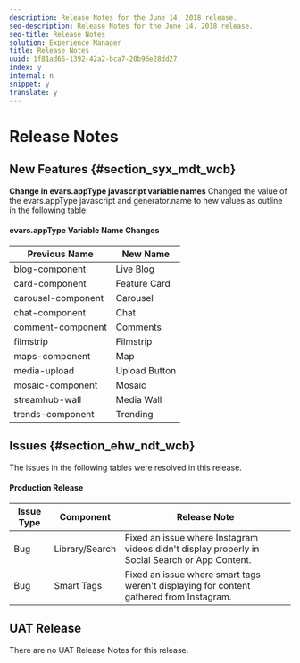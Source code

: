 ```yaml
---
description: Release Notes for the June 14, 2018 release.
seo-description: Release Notes for the June 14, 2018 release.
seo-title: Release Notes
solution: Experience Manager
title: Release Notes
uuid: 1f81ad66-1392-42a2-bca7-20b96e28dd27
index: y
internal: n
snippet: y
translate: y
---
```


# Release Notes


## New Features {#section_syx_mdt_wcb}

**Change in evars.appType javascript variable names**
Changed the value of the evars.appType javascript and generator.name to new values as outline in the following table:

#### evars.appType Variable Name Changes
| Previous Name |New Name |
|---|---|
| blog-component |Live Blog |
| card-component |Feature Card |
| carousel-component |Carousel |
| chat-component |Chat |
| comment-component |Comments |
| filmstrip |Filmstrip |
| maps-component |Map |
| media-upload |Upload Button |
| mosaic-component |Mosaic |
| streamhub-wall |Media Wall |
| trends-component |Trending |


## Issues {#section_ehw_ndt_wcb}

The issues in the following tables were resolved in this release.

#### Production Release
|  **Issue Type** | **Component** | **Release Note** |
|---|---|---|
| Bug |Library/Search |Fixed an issue where Instagram videos didn't display properly in Social Search or App Content. |
| Bug |Smart Tags |Fixed an issue where smart tags weren't displaying for content gathered from Instagram. |


## UAT Release

There are no UAT Release Notes for this release.
